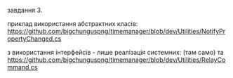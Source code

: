 завдання 3.

приклад використання абстрактних класів:
  https://github.com/bigchunguspng/timemanager/blob/dev/Utilities/NotifyPropertyChanged.cs

з використання інтерфейсів - лише реалізація системних:
  (там само) та
  https://github.com/bigchunguspng/timemanager/blob/dev/Utilities/RelayCommand.cs
